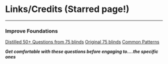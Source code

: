 # Links/Credits (Starred page!)
---

### Improve Foundations
[Distilled 50+ Questions from 75 blinds](https://www.techinterviewhandbook.org/best-practice-questions/ "Distilled 50+ Qs")
[Original 75 blinds](https://leetcode.com/discuss/general-discussion/460599/blind-75-leetcode-questions "75 Blinds")
[Common Patterns](https://hackernoon.com/14-patterns-to-ace-any-coding-interview-question-c5bb3357f6ed) 

***Get comfortable with these questions before engaging to....the specific ones***
